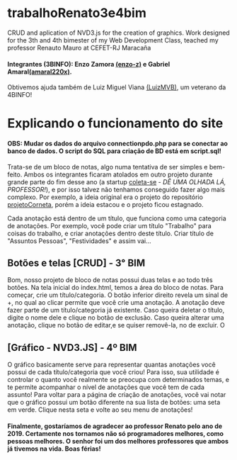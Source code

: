 # trabalhoRenato3e4bim
CRUD and aplication of NVD3.js for the creation of graphics. Work designed for the 3th and 4th bimester of my Web Development Class, teached my professor Renauto Mauro at CEFET-RJ Maracaña

#### Integrantes (3BINFO): Enzo Zamora [(enzo-z)](https://github.com/enzo-z/) e Gabriel Amaral[(amaral220x)](https://github.com/amaral220x). 
Obtivemos ajuda também de Luiz Miguel Viana [(LuizMVB)](https://github.com/LuizMVB), um veterano da 4BINFO!

# Explicando o funcionamento do site 

#### OBS: Mudar os dados do arquivo connectionpdo.php para se conectar ao banco de dados. O script do SQL para criação de BD está em script.sql!

Trata-se de um bloco de notas, algo numa tentativa de ser simples e bem-feito. Ambos os integrantes ficaram atolados em outro projeto durante grande parte do fim desse ano (a startup [coleta-se](https://github.com/vvesly/coleta-se) - _DÊ UMA OLHADA LÁ, PROFESSOR!_), e por isso talvez não tenhamos conseguido fazer algo mais complexo. Por exemplo, a ideia original era o projeto do repositório [projetoCorneta](https://github.com/enzo-z/projetoCorneta), porém a ideia estacou e o projeto ficou estagnado. 

Cada anotação está dentro de um título, que funciona como uma categoria de anotações. Por exemplo, você pode criar um título "Trabalho" para coisas do trabalho, e criar anotações dentro deste título. Criar título de "Assuntos Pessoas", "Festividades" e assim vai...


## Botões e telas [CRUD] - 3° BIM

Bom, nosso projeto de bloco de notas possui duas telas e ao todo três botões. Na tela inicial do index.html, temos a área do bloco de notas. Para começar, crie um título/categoria. O botão inferior direito revela um sinal de +, no qual ao clicar permite que você crie uma anotação. A anotação deve fazer parte de um título/categoria já existente. 
Caso queira deletar o título, digite o nome dele e clique no botão de exclusão. Caso queira alterar uma anotação, clique no botão de editar,e se quiser removê-la, no de excluir. O

## [Gráfico - NVD3.JS] - 4º BIM 

O gráfico basicamente serve para representar quantas anotações você possui de cada título/categoria que você criou! Para isso, sua utilidade é controlar o quanto você realmente se preocupa com determinados temas, e te permite acompanhar o nível de anotações que você tem de cada assunto!
Para voltar para a página de criação de anotações, você vai notar que o gráfico possui um botão diferente na sua lista de botões: uma seta em verde. Clique nesta seta e volte ao seu menu de anotações!


#### Finalmente, gostaríamos de agradecer ao professor Renato pelo ano de 2019. Certamente nos tornamos não só programadores melhores, como pessoas melhores. O senhor foi um dos melhores professores que ambos já tivemos na vida. Boas férias!
